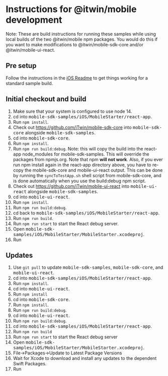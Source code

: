 # Instructions for @itwin/mobile development

Note: These are build instructions for running these samples while using local builds of the two @itwin/mobile npm packages. You would do this if you want to make modifications to @itwin/mobile-sdk-core and/or @itwin/mobile-ui-react.

## Pre setup

Follow the instructions in the [iOS Readme](../../README.md) to get things working for a standard sample build.

## Initial checkout and build

1. Make sure that your system is configured to use node 14.
1. cd into <span style="font-family: monospace">mobile-sdk-samples/iOS/MobileStarter/react-app</span>.
1. Run `npm install`.
1. Check out https://github.com/iTwin/mobile-sdk-core into <span style="font-family: monospace">mobile-sdk-core</span> alongside <span style="font-family: monospace">mobile-sdk-samples</span>.
1. cd into <span style="font-family: monospace">mobile-sdk-core</span>.
1. Run `npm install`.
1. Run `npm run build:debug`. Note: this will copy the build into the react-app node_modules for mobile-sdk-samples. This will override the packages from npmjs.org. Note that npm __will not work__. Also, if you ever run npm install again in the react-app directory above, you have to re-copy the mobile-sdk-core and mobile-ui-react output. This can be done by running the `syncToTestApp.sh` shell script from mobile-sdk-core, and is done automatically when you use the build:debug npm script.
1. Check out https://github.com/iTwin/mobile-ui-react into <span style="font-family: monospace">mobile-ui-react</span> alongside <span style="font-family: monospace">mobile-sdk-samples</span>.
1. cd into <span style="font-family: monospace">mobile-ui-react</span>.
1. Run `npm install`.
1. Run `npm run build:debug`.
1. cd back to <span style="font-family: monospace">mobile-sdk-samples/iOS/MobileStarter/react-app</span>.
1. Run `npm run build`.
1. Run `npm run start` to start the React debug server.
1. Open <span style="font-family: monospace">mobile-sdk-samples/iOS/MobileStarter/MobileStarter.xcodeproj</span>.
1. Run

## Updates

1. Use `git pull` to update <span style="font-family: monospace">mobile-sdk-samples</span>, <span style="font-family: monospace">mobile-sdk-core</span>, and <span style="font-family: monospace">mobile-ui-react</span>.
1. cd into <span style="font-family: monospace">mobile-sdk-samples/iOS/MobileStarter/react-app</span>.
1. Run `npm install`.
1. cd into <span style="font-family: monospace">mobile-ui-react</span>.
1. Run `npm install`
1. cd into <span style="font-family: monospace">mobile-sdk-core</span>.
1. Run `npm install`.
1. Run `npm run build:debug`.
1. cd into <span style="font-family: monospace">mobile-ui-react</span>.
1. Run `npm run build:debug`.
1. cd into <span style="font-family: monospace">mobile-sdk-samples/iOS/MobileStarter/react-app</span>.
1. Run `npm run build`
1. Run `npm run start` to start the React debug server
1. Open <span style="font-family: monospace">mobile-sdk-samples/iOS/MobileStarter/MobileStarter.xcodeproj</span>.
1. File->Packages->Update to Latest Package Versions
1. Wait for Xcode to download and install any updates to the dependent Swift Packages.
1. Run
